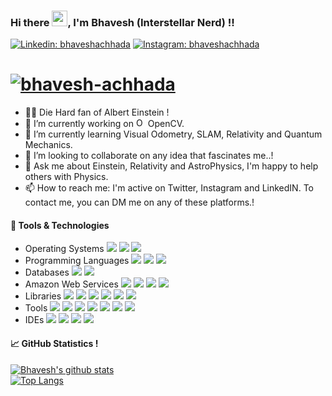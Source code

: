 ### Hi there <img src="https://media.giphy.com/media/hvRJCLFzcasrR4ia7z/giphy.gif" width="25px">, I'm Bhavesh (Interstellar Nerd) !!
[![Linkedin: bhaveshachhada](https://img.shields.io/badge/-bhaveshachhada-blue?style=flat-square&logo=Linkedin&logoColor=white&link=https://www.linkedin.com/in/bhavesh-achhada/)](https://www.linkedin.com/in/bhavesh-achhada/)
[![Instagram: bhaveshachhada](https://img.shields.io/badge/-bhaveshachhada-8a3ab9?style=flat-square&logo=Instagram&logoColor=white&link=https://www.instagram.com/bhaveshachhada/)](https://instagram.com/bhaveshachhada)

# [![bhavesh-achhada](https://media.giphy.com/media/ZFjChEv0Fcm7HwvHEP/giphy.gif)](https://github.com/bhaveshachhada)

<!--
**bhaveshachhada/bhaveshachhada** is a ✨ _special_ ✨ repository because its `README.md` (this file) appears on your GitHub profile.

Here are some ideas to get you started:
-->

- 🧑‍🔬 Die Hard fan of Albert Einstein !
- 🔭 I’m currently working on <img src="https://www.vectorlogo.zone/logos/opencv/opencv-icon.svg" alt="OpenCV" title="OpenCV" width="15" height="15" /> OpenCV.
- 🌱 I’m currently learning Visual Odometry, SLAM, Relativity and Quantum Mechanics.
- 👯 I’m looking to collaborate on any idea that fascinates me..!
- 💬 Ask me about Einstein, Relativity and AstroPhysics, I'm happy to help others with Physics.
- 📫 How to reach me: I'm active on Twitter, Instagram and LinkedIN. To contact me, you can DM me on any of these platforms.!

#### :wrench: Tools & Technologies
- Operating Systems
![](https://img.shields.io/badge/-Ubuntu-white?style=flat&logo=Ubuntu&logoColor=orange)
![](https://img.shields.io/badge/-Debian-white?style=flat&logo=Debian&logoColor=magenta)
![](https://img.shields.io/badge/-Windows-white?style=flat&logo=Windows&logoColor=blue)
- Programming Languages
![](https://img.shields.io/badge/-Python-white?style=flat&logo=Python)
![](https://img.shields.io/badge/-C++-white?style=flat&logo=cplusplus&logoColor=black)
![](https://img.shields.io/badge/-java-white?style=flat&logo=android&logoColor=brightgreen)
- Databases
![](https://img.shields.io/badge/-MySQL-white?style=flat&logo=mysql)
![](https://img.shields.io/badge/-CouchDB-white?style=flat&logo=apachecouchdb&logoColor=red)
- Amazon Web Services
![](https://img.shields.io/badge/-S3-white?logo=amazons3)
![](https://img.shields.io/badge/-Lambda-white?logo=awslambda)
![](https://img.shields.io/badge/-EC2-white?logo=amazonec2)
![](https://img.shields.io/badge/-APIGateway-white?logo=amazonapigateway)
- Libraries
![](https://img.shields.io/badge/-PyTorch-white?style=flat&logo=pytorch)
![](https://img.shields.io/badge/-TensorFlow-white?style=flat&logo=tensorflow)
![](https://img.shields.io/badge/-FastAPI-white?style=flat&logo=fastapi&logoColor=green)
![](https://img.shields.io/badge/-OpenCV-white?style=flat&logo=opencv)
![](https://img.shields.io/badge/-NumPy-white?style=flat&logo=numpy&logoColor=blue)
![](https://img.shields.io/badge/-SciPy-white?style=flat&logo=scipy)
- Tools
![](https://img.shields.io/badge/-Docker-white?style=flat&logo=Docker&logoColor=blue)
![](https://img.shields.io/badge/-ROS-white?style=flat&logo=ros&logoColor=blue)
![](https://img.shields.io/badge/-jupyter-white?style=flat&logo=jupyter&logoColor=orange)
![](https://img.shields.io/badge/-anaconda-white?style=flat&logo=anaconda&logoColor=green)
![](https://img.shields.io/badge/-git-white?style=flat&logo=git&logoColor=red)
![](https://img.shields.io/badge/-jenkins-white?style=flat&logo=jenkins&logoColor=red)
![](https://img.shields.io/badge/-Kubernetes-white?style=flat&logo=kubernetes&logoColor=blue)
- IDEs
![](https://img.shields.io/badge/-pycharm-white?style=flat&logo=pycharm&logoColor=green)
![](https://img.shields.io/badge/-vscode-white?style=flat&logo=visualstudio&logoColor=blue)
![](https://img.shields.io/badge/-nano-white?style=flat&logo=nano&logoColor=red)
![](https://img.shields.io/badge/-AndroidStudio-white?style=flat&logo=androidstudio&logoColor=green)

#### :chart_with_upwards_trend: GitHub Statistics !
[![Bhavesh's github stats](https://github-readme-stats.vercel.app/api?username=bhaveshachhada&theme=dracula)](https://github.com/bhaveshachhada/)
<br>
[![Top Langs](https://github-readme-stats.vercel.app/api/top-langs/?username=bhaveshachhada&theme=dracula&layout=compact)](https://github.com/bhaveshachhada/)
